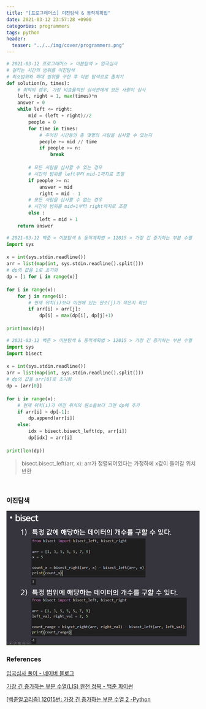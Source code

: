```yaml
---
title: "[프로그래머스] 이진탐색 & 동적계획법"
date: 2021-03-12 23:57:28 +0900
categories: programmers
tags: python
header:
  teaser: "../../img/cover/programmers.png"
---
```





```python
# 2021-03-12 프로그래머스 > 이분탐색 > 입국심사
# 걸리는 시간의 범위를 이진탐색
# 최소범위와 최대 범위를 구한 후 이분 탐색으로 좁히기
def solution(n, times):
    # 최악의 경우, 가장 비효율적인 심사관에게 모든 사람이 심사
    left, right = 1, max(times)*n
    answer = 0
    while left <= right:
        mid = (left + right)//2
        people = 0
        for time in times:
            # 주어진 시간동안 총 몇명의 사람을 심사할 수 있는지
            people += mid // time
            if people >= n:
                break
        
        # 모든 사람을 심사할 수 있는 경우
        # 시간의 범위를 left부터 mid-1까지로 조절
        if people >= n:
            answer = mid
            right = mid - 1
        # 모든 사람을 심사할 수 없는 경우
        # 시간의 범위를 mid+1부터 right까지로 조절
        else :
            left = mid + 1
    return answer
```

```python
# 2021-03-12 백준 > 이분탐색 & 동적계획법 > 12015 > 가장 긴 증가하는 부분 수열
import sys

x = int(sys.stdin.readline())
arr = list(map(int, sys.stdin.readline().split()))
# dp의 값을 1로 초기화
dp = [1 for i in range(x)]

for i in range(x):
    for j in range(i):
        # 현재 위치(i)보다 이전에 있는 원소(j)가 작은지 확인
        if arr[i] > arr[j]:
        	dp[i] = max(dp[i], dp[j]+1)
            
print(max(dp))
```

```python
# 2021-03-12 백준 > 이분탐색 & 동적계획법 > 12015 > 가장 긴 증가하는 부분 수열
import sys
import bisect

x = int(sys.stdin.readline())
arr = list(map(int, sys.stdin.readline().split()))
# dp의 값을 arr[0]로 초기화
dp = [arr[0]]

for i in range(x):
    # 현재 위치(i)가 이전 위치의 원소들보다 크면 dp에 추가
    if arr[i] > dp[-1]:
        dp.append(arr[i])
    else:
        idx = bisect.bisect_left(dp, arr[i])
        dp[idx] = arr[i]

print(len(dp))
```

> bisect.bisect_left(arr, x): arr가 정렬되어있다는 가정하에 x값이 들어갈 위치 반환



<br>

### 이진탐색

<img src="/img/image-20210312200853140.png">



<br>

### References

[입국심사 풀이 - 네이버 블로그](https://m.post.naver.com/viewer/postView.nhn?volumeNo=27248090&memberNo=33264526)

[가장 긴 증가하는 부분 수열(LIS) 완전 정복 - 백준 파이썬](https://bit.ly/30EJOKp)

[[백준알고리즘] 12015번: 가장 긴 증가하는 부분 수열 2 -Python](https://suri78.tistory.com/199)